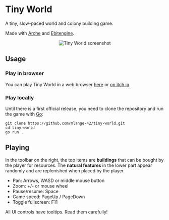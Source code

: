 # Tiny World

A tiny, slow-paced world and colony building game.

Made with [Arche](https://github.com/mlange-42/arche) and [Ebitengine](https://github.com/hajimehoshi/ebiten).

<div align="center" width="100%">
<img alt="Tiny World screenshot" src="https://github.com/mlange-42/tiny-world/assets/44003176/b3384739-af7c-4f44-996f-8f1cb5097fa3"></img>
</div>

## Usage

### Play in browser

You can play Tiny World in a web browser [here](https://mlange-42.github.io/tiny-world/) or [on itch.io](https://mlange-42.itch.io/tiny-world).

### Play locally

Until there is a first official release, you need to clone the repository and run the game with [Go](https://go.dev):

```shell
git clone https://github.com/mlange-42/tiny-world.git
cd tiny-world
go run .
```

## Playing

In the toolbar on the right, the top items are **buildings** that can be bought by the player for resources.
The **natural features** in the lower part appear randomly and are replenished when placed by the player.

* Pan: Arrows, WASD or middle mouse button
* Zoom: +/- or mouse wheel
* Pause/resume: Space
* Game speed: PageUp / PageDown
* Toggle fullscreen: F11

All UI controls have tooltips. Read them carefully!
